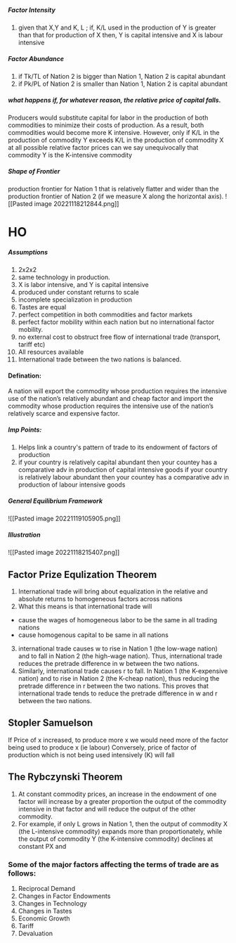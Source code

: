 ##### Factor Intensity
1. given that X,Y and K, L ; 
		 	if, K/L used in the production of Y is greater than that for production of X 
			then, Y is capital intensive and X is labour intensive
##### Factor Abundance
1)  if Tk/TL of Nation 2 is bigger than Nation 1, Nation 2 is capital abundant
2) if Pk/PL of Nation 2 is smaller than Nation 1, Nation 2 is capital abundant

##### what happens if, for whatever reason, the relative price of capital falls. 
Producers would substitute capital for labor in the production of both commodities to minimize their costs of production. As a result, both commodities would become more K intensive. However, only if K/L in the production of commodity Y exceeds K/L in the production of commodity X at all possible relative factor prices can we say unequivocally that commodity Y is the K-intensive commodity

##### Shape of Frontier 
production frontier for Nation 1 that is relatively flatter and wider than the production frontier of Nation 2 (if we measure X along the horizontal axis).
![[Pasted image 20221118212844.png]]

# HO
##### Assumptions
1. 2x2x2
2. same technology in production.
3.  X is labor intensive, and Y is capital intensive 
4. produced under constant returns to scale 
5. incomplete specialization in production 
6. Tastes are equal
7. perfect competition in both commodities and factor markets 
8. perfect factor mobility within each nation but no international factor mobility.
9. no external cost to obstruct free flow of international trade (transport, tariff etc)
10. All resources available
11. International trade between the two nations is balanced.

#### Defination:
A nation will export the commodity whose production requires the
intensive use of the nation’s relatively abundant and cheap factor and import the commodity whose production requires the intensive use of the nation’s relatively scarce and expensive factor.

##### Imp Points:
1) Helps link a country's pattern of trade to its endowment of factors of production
2) if your country is relatively capital abundant then your countey has a comparative adv in production of capital intensive goods
	if your country is relatively labour abundant then your countey has a comparative adv in production of labour intensive goods

##### General Equilibrium Framework 
![[Pasted image 20221119105905.png]]	
##### Illustration
![[Pasted image 20221118215407.png]]


## Factor Prize Equlization Theorem
1. International trade will bring about equalization in the relative and absolute returns to homogeneous factors across nations
2. What this means is that international trade will
- cause the wages of homogeneous labor to be the same in all trading nations
- cause homogenous capital to be same in all nations

3. international trade causes w to rise in Nation 1 (the low-wage nation) and to fall in Nation 2 (the high-wage nation). Thus, international trade reduces the pretrade difference in w between the two nations.
4. Similarly, international trade causes r to fall. In Nation 1 (the K-expensive nation) and to rise in Nation 2 (the K-cheap nation), thus reducing the pretrade difference in r between the two nations. This proves that international trade tends to reduce the pretrade difference in w and r between the two nations.

## Stopler Samuelson
If Price of x  increased, to produce more x we would need more of the factor being used to produce x (ie labour)
Conversely, price of factor of production which is not being used intensively (K) will fall

## The Rybczynski Theorem
1. At constant commodity prices, an increase in the endowment of one factor will increase by a greater proportion the output of the commodity intensive in that factor and will reduce the output of the other commodity. 
2. For example, if only L grows in Nation 1, then the output of commodity X (the L-intensive commodity) expands more than proportionately, while the output of commodity Y (the K-intensive commodity) declines at constant PX and 

### **Some of the major factors affecting the terms of trade are as follows:**
1. Reciprocal Demand
2. Changes in Factor Endowments
3. Changes in Technology
4. Changes in Tastes
5. Economic Growth
6. Tariff
7. Devaluation



